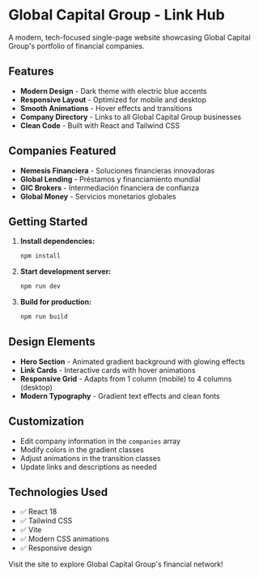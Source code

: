 # Global Capital Group - Link Hub

A modern, tech-focused single-page website showcasing Global Capital Group's portfolio of financial companies.

## Features

- **Modern Design** - Dark theme with electric blue accents
- **Responsive Layout** - Optimized for mobile and desktop
- **Smooth Animations** - Hover effects and transitions
- **Company Directory** - Links to all Global Capital Group businesses
- **Clean Code** - Built with React and Tailwind CSS

## Companies Featured

- **Nemesis Financiera** - Soluciones financieras innovadoras
- **Global Lending** - Préstamos y financiamiento mundial
- **GIC Brokers** - Intermediación financiera de confianza
- **Global Money** - Servicios monetarios globales

## Getting Started

1. **Install dependencies:**
   ```bash
   npm install
   ```

2. **Start development server:**
   ```bash
   npm run dev
   ```

3. **Build for production:**
   ```bash
   npm run build
   ```

## Design Elements

- **Hero Section** - Animated gradient background with glowing effects
- **Link Cards** - Interactive cards with hover animations
- **Responsive Grid** - Adapts from 1 column (mobile) to 4 columns (desktop)
- **Modern Typography** - Gradient text effects and clean fonts

## Customization

- Edit company information in the `companies` array
- Modify colors in the gradient classes
- Adjust animations in the transition classes
- Update links and descriptions as needed

## Technologies Used

- ✅ React 18
- ✅ Tailwind CSS
- ✅ Vite
- ✅ Modern CSS animations
- ✅ Responsive design

Visit the site to explore Global Capital Group's financial network!
